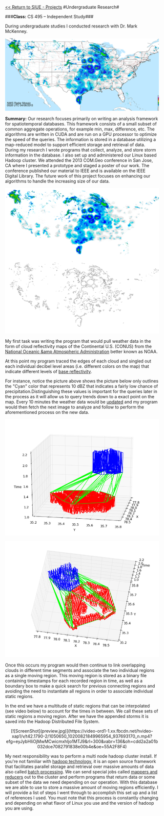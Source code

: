 [<< Return to SIUE - Projects](https://github.com/brianolsen87/SIUE-Projects)
#Undergraduate Research#

###**Class:** CS 495 &ndash; Independent Study###

During undergraduate studies I conducted research with Dr. Mark McKenney. 

![](CONUS.gif)

**Summary:** Our research focuses primarily on writing an analysis framework for spatiotemporal databases. This framework consists of a small subset of common aggregate operations, for example min, max, difference, etc. The algorithms are written in CUDA and are run on a GPU processor to 
optimize the speed of the queries. The information is stored in a database utilizing a map-reduced model to support efficient storage and retrieval of data. During my research I wrote programs that collect, analyze, and store storm information in the database. I also set up and administered our Linux based Hadoop cluster. We attended the 2013 COM.Geo conference in San Jose, CA where I presented a prototype and staged a poster of our work. The conference published our material to IEEE and is available on the IEEE Digital Library. The future work of this project focuses on enhancing our algorithms to handle the increasing size of our data.

![](combined.png)		

My first task was writing the program that would pull weather data in the form of cloud reflectivity maps of the Continental U.S. (CONUS) from the [National Oceanic &amp Atmospheric Administration](http://forecast.weather.gov/jetstream/doppler/ridge_download.htm) better known as NOAA. 

At this point my program traced the edges of each cloud and singled out each individual decibel level areas (i.e. different colors on the map) that indicate different levels of [base reflectivity](http://forecast.weather.gov/jetstream/doppler/baserefl.htm).

For instance, notice the picture above shows the picture below only outlines the "Cyan" color that represents 10 dBZ that indicates a fairly low chance of precipitation.Distinguishing these values is important for the queries later in the process as it will allow us to query trends down to a exact point on the map. Every 10 minutes the weather data would be [updated](http://radar.weather.gov/ridge/Conus/RadarImg/latest_radaronly.gif) and my program would then fetch the next image to analyze and follow to perform the aforementioned process on the new data.

![](plot3DHoriz.png)	

![](plot3DVert.png)	

Once this occurs my program would then continue to link overlapping clouds in different time segments and associate the two individual regions as a single moving region. This moving region is stored as a binary file containing timestamps for each recorded region in time, as well as a boundary box to make a quick search for previous connecting regions and avoiding the need to instantiate all regions in order to associate individual static regions. 

In the end we have a multitude of static regions that can be interpolated (see video below) to account for the times in between. We call these sets of static regions a moving region. After we have the appended storms it is saved into the Hadoop Distributed File System.</p>

<center>				
[![ScreenShot](preview.jpg)](https://video-ord1-1.xx.fbcdn.net/hvideo-xap1/v/t42.1790-2/1050650_10200821849965954_937693170_n.mp4?efg=eyJybHIiOjMwMCwicmxhIjo1MTJ9&rl=300&vabr=136&oh=cdd2a2a01b032dce7082791838e00b4e&oe=55A2F8F4)
</center>

My next responsibility was to perform a multi node hadoop cluster install. If you're not familiar 
with [hadoop technology](http://hadoop.apache.org/), it is an open source framework that facilitates parallel storage and retrieval over massive amounts of data also called <a href="http://en.wikipedia.org/wiki/Batch_processing" target="_blank">batch processing</a>. We can send special jobs called <a href = "http://hadoop.apache.org/docs/r1.2.1/mapred_tutorial.html" target="_blank">mappers and reducers</a> out to the cluster and perform programs that return data or some subset of the data we need depending on our operation. With this database we are able to use to store a massive amount of moving regions efficiently. I will provide a list of steps I went through to accomplish this set up and a list of references I used. You must note that this process 
is constantly changing and depending on what flavor of Linux you use and the version of hadoop you are using.